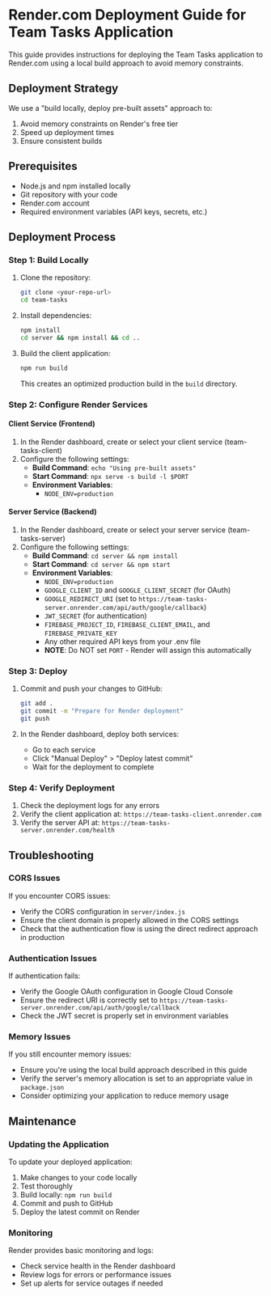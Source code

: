 # Render.com Deployment Guide for Team Tasks Application

This guide provides instructions for deploying the Team Tasks application to Render.com using a local build approach to avoid memory constraints.

## Deployment Strategy

We use a "build locally, deploy pre-built assets" approach to:
1. Avoid memory constraints on Render's free tier
2. Speed up deployment times
3. Ensure consistent builds

## Prerequisites

- Node.js and npm installed locally
- Git repository with your code
- Render.com account
- Required environment variables (API keys, secrets, etc.)

## Deployment Process

### Step 1: Build Locally

1. Clone the repository:
   ```bash
   git clone <your-repo-url>
   cd team-tasks
   ```

2. Install dependencies:
   ```bash
   npm install
   cd server && npm install && cd ..
   ```

3. Build the client application:
   ```bash
   npm run build
   ```
   This creates an optimized production build in the `build` directory.

### Step 2: Configure Render Services

#### Client Service (Frontend)

1. In the Render dashboard, create or select your client service (team-tasks-client)
2. Configure the following settings:
   - **Build Command**: `echo "Using pre-built assets"`
   - **Start Command**: `npx serve -s build -l $PORT`
   - **Environment Variables**: 
     - `NODE_ENV=production`

#### Server Service (Backend)

1. In the Render dashboard, create or select your server service (team-tasks-server)
2. Configure the following settings:
   - **Build Command**: `cd server && npm install`
   - **Start Command**: `cd server && npm start`
   - **Environment Variables**:
     - `NODE_ENV=production`
     - `GOOGLE_CLIENT_ID` and `GOOGLE_CLIENT_SECRET` (for OAuth)
     - `GOOGLE_REDIRECT_URI` (set to `https://team-tasks-server.onrender.com/api/auth/google/callback`)
     - `JWT_SECRET` (for authentication)
     - `FIREBASE_PROJECT_ID`, `FIREBASE_CLIENT_EMAIL`, and `FIREBASE_PRIVATE_KEY`
     - Any other required API keys from your .env file
     - **NOTE**: Do NOT set `PORT` - Render will assign this automatically

### Step 3: Deploy

1. Commit and push your changes to GitHub:
   ```bash
   git add .
   git commit -m "Prepare for Render deployment"
   git push
   ```

2. In the Render dashboard, deploy both services:
   - Go to each service
   - Click "Manual Deploy" > "Deploy latest commit"
   - Wait for the deployment to complete

### Step 4: Verify Deployment

1. Check the deployment logs for any errors
2. Verify the client application at: `https://team-tasks-client.onrender.com`
3. Verify the server API at: `https://team-tasks-server.onrender.com/health`

## Troubleshooting

### CORS Issues
If you encounter CORS issues:
- Verify the CORS configuration in `server/index.js`
- Ensure the client domain is properly allowed in the CORS settings
- Check that the authentication flow is using the direct redirect approach in production

### Authentication Issues
If authentication fails:
- Verify the Google OAuth configuration in Google Cloud Console
- Ensure the redirect URI is correctly set to `https://team-tasks-server.onrender.com/api/auth/google/callback`
- Check the JWT secret is properly set in environment variables

### Memory Issues
If you still encounter memory issues:
- Ensure you're using the local build approach described in this guide
- Verify the server's memory allocation is set to an appropriate value in `package.json`
- Consider optimizing your application to reduce memory usage

## Maintenance

### Updating the Application
To update your deployed application:
1. Make changes to your code locally
2. Test thoroughly
3. Build locally: `npm run build`
4. Commit and push to GitHub
5. Deploy the latest commit on Render

### Monitoring
Render provides basic monitoring and logs:
- Check service health in the Render dashboard
- Review logs for errors or performance issues
- Set up alerts for service outages if needed

